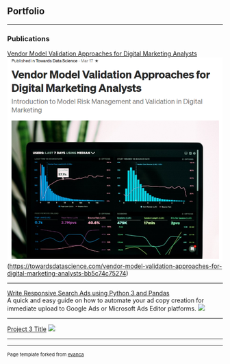 ## Portfolio

---

### Publications
[Vendor Model Validation Approaches for Digital Marketing Analysts](https://towardsdatascience.com/vendor-model-validation-approaches-for-digital-marketing-analysts-bb5c74c75274)
<img src="images/validation.png?raw=true"/>(https://towardsdatascience.com/vendor-model-validation-approaches-for-digital-marketing-analysts-bb5c74c75274)

---
[Write Responsive Search Ads using Python 3 and Pandas](https://raresfin.medium.com/writing-responsive-search-ads-using-python-3-and-pandas-c840e47b8272)
<br/>
A quick and easy guide on how to automate your ad copy creation for immediate upload to Google Ads or Microsoft Ads Editor platforms.
<img src="images/rsagenerator.gif?raw=true"/>

---
[Project 3 Title](http://example.com/)
<img src="images/rsagenerator.gif?raw=true"/>

---




---
<p style="font-size:11px">Page template forked from <a href="https://github.com/evanca/quick-portfolio">evanca</a></p>
<!-- Remove above link if you don't want to attibute -->
